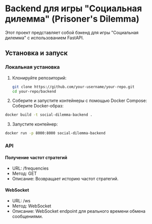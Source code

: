 # Backend для игры "Социальная дилемма" (Prisoner's Dilemma)

Этот проект представляет собой бэкенд для игры "Социальная дилемма" с использованием FastAPI.

## Установка и запуск
### Локальная установка

1. Клонируйте репозиторий:
   ```bash
   git clone https://github.com/your-username/your-repo.git
   cd your-repo/backend
   ```

2. Соберите и запустите контейнеры с помощью Docker Compose:
Соберите Docker-образ:
```bash
docker build -t social-dilemma-backend .
```

3. Запустите контейнер:
```bash
docker run -p 8000:8000 social-dilemma-backend
```
### API
#### Получение частот стратегий
- URL: /frequencies
- Метод: GET
- Описание: Возвращает историю частот стратегий.

#### WebSocket
- URL: /ws
- Метод: WebSocket
- Описание: WebSocket endpoint для реального времени обмена сообщениями.